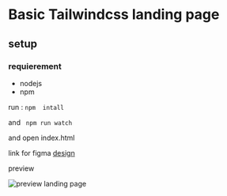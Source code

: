
# Basic Tailwindcss landing page

## setup

### requierement
- nodejs
- npm

run : 
`` npm  intall ``

and
``  npm run watch `` 


and open index.html 

link for figma [design](https://www.figma.com/file/5EQilwzUvch61JkDUOppno/Landing-page-figma-design?node-id=0%3A1)

preview

![preview landing page](https://github.com/topdev21/tailwindcss-landing-03/blob/master/images/Landing%20page%2003.png?raw=true)

